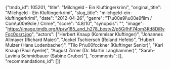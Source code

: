 {"tmdb_id": 105201, "title": "Milchgeld - Ein Kluftingerkrimi", "original_title": "Milchgeld - Ein Kluftingerkrimi", "slug_title": "milchgeld-ein-kluftingerkrimi", "date": "2012-04-26", "genre": "T\u00e9l\u00e9film / Com\u00e9die / Crime", "score": "4.8/10", "synopsis": "", "image": "https://image.tmdb.org/t/p/w185_and_h278_bestv2/p5GjfhF74om3Kd8DiRvFqc0osrt.jpg", "actors": ["Herbert Knaup (Kommisar Kluftinger)", "Johannes Allmayer (Richard Maier)", "Jockel Tschiersch (Roland Hefele)", "Hubert Mulzer (Hans Lodenbacher)", "Tilo Pr\u00fcckner (Kluftinger Senior)", "Karl Knaup (Paul Ayerle)", "August Zirner (Dr. Martin Langhammer)", "Sarah-Lavinia Schmidbauer (Sabine Gruber)"], "comments": [], "recommandations_id": []}